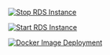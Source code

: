 [![Stop RDS Instance](https://github.com/Dotpy-Team/plank-datalake/actions/workflows/Schedule-TurnOff.yml/badge.svg)](https://github.com/Dotpy-Team/plank-datalake/actions/workflows/Schedule-TurnOff.yml)

[![Start RDS Instance](https://github.com/Dotpy-Team/plank-datalake/actions/workflows/Schedule-TurnOn.yml/badge.svg)](https://github.com/Dotpy-Team/plank-datalake/actions/workflows/Schedule-TurnOn.yml)

[![Docker Image Deployment](https://github.com/Dotpy-Team/plank-datalake/actions/workflows/aws.yml/badge.svg?branch=main)](https://github.com/Dotpy-Team/plank-datalake/actions/workflows/aws.yml)




